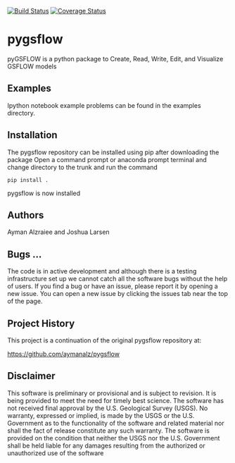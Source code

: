 [![Build Status](https://travis-ci.com/usgs-pygsflow/pygsflow.svg?branch=master&service=github)](https://travis-ci.com/usgs-pygsflow/pygsflow)
[![Coverage Status](https://coveralls.io/repos/github/usgs-pygsflow/pygsflow/badge.svg?branch=master)](https://coveralls.io/github/usgs-pygsflow/pygsflow?branch=master)
# pygsflow
pyGSFLOW is a python package to Create, Read, Write, Edit, and Visualize GSFLOW models

## Examples
Ipython notebook example problems can be found in the examples directory.

## Installation
The pygsflow repository can be installed using pip after downloading the package
Open a command prompt or anaconda prompt terminal and change directory to the trunk and run the command

`pip install .`

pygsflow is now installed

## Authors
Ayman Alzraiee and Joshua Larsen

## Bugs ...
The code is in active development and although there is a testing infrastructure set up we cannot catch all the software bugs without the help of users. If you find a bug or have an issue, please report it by opening a new issue. You can open a new issue by clicking the issues tab near the top of the page.

## Project History
This project is a continuation of the original pygsflow repository at:

https://github.com/aymanalz/pygsflow

## Disclaimer
This software is preliminary or provisional and is subject to revision. It is being provided to meet the need for timely best science. The software has not received final approval by the U.S. Geological Survey (USGS). No warranty, expressed or implied, is made by the USGS or the U.S. Government as to the functionality of the software and related material nor shall the fact of release constitute any such warranty. The software is provided on the condition that neither the USGS nor the U.S. Government shall be held liable for any damages resulting from the authorized or unauthorized use of the software
